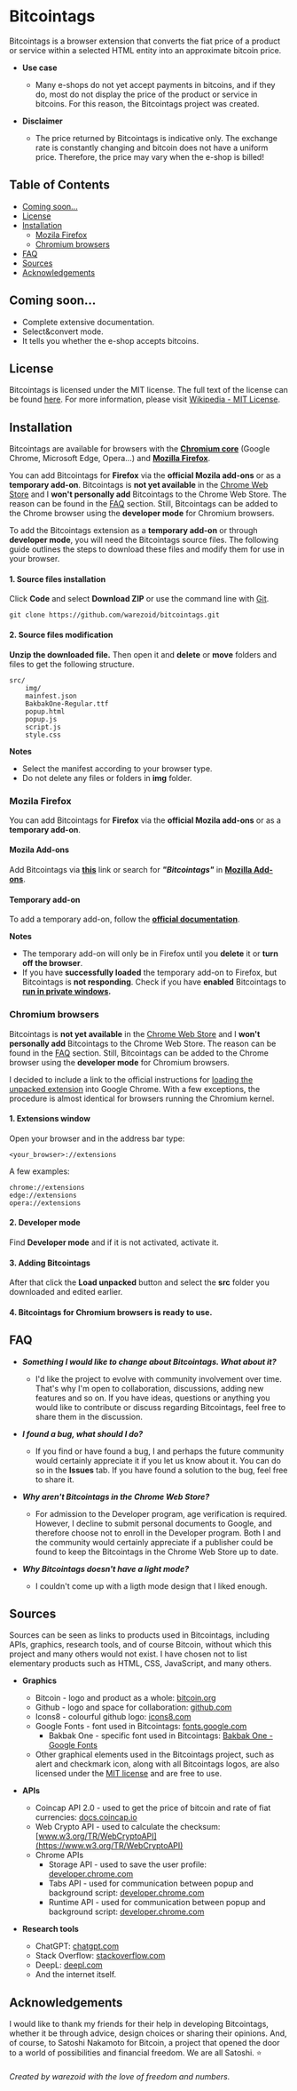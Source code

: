 # Bitcointags
Bitcointags is a browser extension that converts the fiat price of a product or service within a selected HTML entity into an approximate bitcoin price.

- **Use case**
    - Many e-shops do not yet accept payments in bitcoins, and if they do, most do not display the price of the product or service in bitcoins. For this reason, the Bitcointags project was created.

- **Disclaimer**
    - The price returned by Bitcointags is indicative only. The exchange rate is constantly changing and bitcoin does not have a uniform price. Therefore, the price may vary when the e-shop is billed!



## Table of Contents
- [Coming soon...](#coming-soon)
- [License](#license)
- [Installation](#installation)
    - [Mozila Firefox](#mozila-firefox)
    - [Chromium browsers](#chromium-browsers)
- [FAQ](#faq)
- [Sources](#sources)
- [Acknowledgements](#acknowledgements)



## Coming soon...
- Complete extensive documentation.
- Select&convert mode.
- It tells you whether the e-shop accepts bitcoins.



## License
Bitcointags is licensed under the MIT license. The full text of the license can be found [here](./LICENSE.md). For more information, please visit [Wikipedia - MIT License](https://en.wikipedia.org/wiki/MIT_License).



## Installation
Bitcointags are available for browsers with the [**Chromium core**](https://www.chromium.org) (Google Chrome, Microsoft Edge, Opera...) and [**Mozilla Firefox**](https://www.mozilla.org/en-US/firefox).

You can add Bitcointags for **Firefox** via the **official Mozila add-ons** or as a **temporary add-on**. Bitcointags is **not yet available** in the [Chrome Web Store](https://chromewebstore.google.com/) and I **won't personally add** Bitcointags to the Chrome Web Store. The reason can be found in the [FAQ](#faq) section. Still, Bitcointags can be added to the Chrome browser using the **developer mode** for Chromium browsers.

To add the Bitcointags extension as a **temporary add-on** or through **developer mode**, you will need the Bitcointags source files. The following guide outlines the steps to download these files and modify them for use in your browser.

#### 1. Source files installation
Click **Code** and select **Download ZIP** or use the command line with [Git](https://git-scm.com/).

```
git clone https://github.com/warezoid/bitcointags.git
```

#### 2. Source files modification
**Unzip the downloaded file.** Then open it and **delete** or **move** folders and files to get the following structure.

```
src/
    img/
    mainfest.json
    BakbakOne-Regular.ttf
    popup.html
    popup.js
    script.js  
    style.css
```

**Notes**
- Select the manifest according to your browser type.
- Do not delete any files or folders in **img** folder.


### Mozila Firefox
You can add Bitcointags for **Firefox** via the **official Mozila add-ons** or as a **temporary add-on**.

#### Mozila Add-ons
Add Bitcointags via **[this](https://addons.mozilla.org/addon/bitcointags/)** link or search for ***"Bitcointags"*** in **[Mozilla Add-ons](https://addons.mozilla.org)**.

#### Temporary add-on
To add a temporary add-on, follow the **[official documentation](https://extensionworkshop.com/documentation/develop/temporary-installation-in-firefox/#Using_the_command_line)**.

**Notes**
- The temporary add-on will only be in Firefox until you **delete** it or **turn off the browser**. 
- If you have **successfully loaded** the temporary add-on to Firefox, but Bitcointags is **not responding**. Check if you have **enabled** Bitcointags to **[run in private windows](https://support.mozilla.org/en-US/kb/extensions-private-browsing).**



### Chromium browsers
Bitcointags is **not yet available** in the [Chrome Web Store](https://chromewebstore.google.com/) and I **won't personally add** Bitcointags to the Chrome Web Store. The reason can be found in the [FAQ](#faq) section. Still, Bitcointags can be added to the Chrome browser using the **developer mode** for Chromium browsers.

I decided to include a link to the official instructions for [loading the unpacked extension](https://developer.chrome.com/docs/extensions/get-started/tutorial/hello-world#load-unpacked) into Google Chrome. With a few exceptions, the procedure is almost identical for browsers running the Chromium kernel.

#### 1. Extensions window
Open your browser and in the address bar type:

```
<your_browser>://extensions
```

A few examples:

```
chrome://extensions
edge://extensions
opera://extensions
```


#### 2. Developer mode
Find **Developer mode** and if it is not activated, activate it.

#### 3. Adding Bitcointags
After that click the **Load unpacked** button and select the **src** folder you downloaded and edited earlier.

#### 4. Bitcointags for Chromium browsers is ready to use.



## FAQ
- ***Something I would like to change about Bitcointags. What about it?***
    - I'd like the project to evolve with community involvement over time. That's why I'm open to collaboration, discussions, adding new features and so on. If you have ideas, questions or anything you would like to contribute or discuss regarding Bitcointags, feel free to share them in the discussion.

- ***I found a bug, what should I do?***
    - If you find or have found a bug, I and perhaps the future community would certainly appreciate it if you let us know about it. You can do so in the **Issues** tab. If you have found a solution to the bug, feel free to share it.

- ***Why aren't Bitcointags in the Chrome Web Store?***
    - For admission to the Developer program, age verification is required. However, I decline to submit personal documents to Google, and therefore choose not to enroll in the Developer program. Both I and the community would certainly appreciate if a publisher could be found to keep the Bitcointags in the Chrome Web Store up to date.

- ***Why Bitcointags doesn't have a light mode?***
    - I couldn't come up with a ligth mode design that I liked enough.



## Sources
Sources can be seen as links to products used in Bitcointags, including APIs, graphics, research tools, and of course Bitcoin, without which this project and many others would not exist. I have chosen not to list elementary products such as HTML, CSS, JavaScript, and many others.

- **Graphics**
    - Bitcoin - logo and product as a whole: [bitcoin.org](https://bitcoin.org)
    - Github - logo and space for collaboration: [github.com](https://github.com)
    - Icons8 - colourful github logo: [icons8.com](https://icons8.com)
    - Google Fonts - font used in Bitcointags: [fonts.google.com](https://fonts.google.com/)
        - Bakbak One - specific font used in Bitcointags: [Bakbak One - Google Fonts](https://fonts.google.com/specimen/Bakbak+One?query=Bakbak+one)
    - Other graphical elements used in the Bitcointags project, such as alert and checkmark icon, along with all Bitcointags logos, are also licensed under the [MIT license](https://en.wikipedia.org/wiki/MIT_License) and are free to use.

- **APIs**
    - Coincap API 2.0 - used to get the price of bitcoin and rate of fiat currencies: [docs.coincap.io](https://docs.coincap.io)
    - Web Crypto API - used to calculate the checksum: [www.w3.org/TR/WebCryptoAPI](https://www.w3.org/TR/WebCryptoAPI)
    - Chrome APIs
        - Storage API - used to save the user profile: [developer.chrome.com](https://developer.chrome.com/docs/extensions/reference/api/storage)
        - Tabs API - used for communication between popup and background script: [developer.chrome.com](https://developer.chrome.com/docs/extensions/reference/api/tabs)
        - Runtime API - used for communication between popup and background script: [developer.chrome.com](https://developer.chrome.com/docs/extensions/reference/api/runtime)

- **Research tools**
    - ChatGPT: [chatgpt.com](https://chatgpt.com)
    - Stack Overflow: [stackoverflow.com](https://stackoverflow.com)
    - DeepL: [deepl.com](https://www.deepl.com)
    - And the internet itself.



## Acknowledgements
I would like to thank my friends for their help in developing Bitcointags, whether it be through advice, design choices or sharing their opinions. And, of course, to Satoshi Nakamoto for Bitcoin, a project that opened the door to a world of possibilities and financial freedom. We are all Satoshi. :star:



###### Created by warezoid with the love of freedom and numbers.
